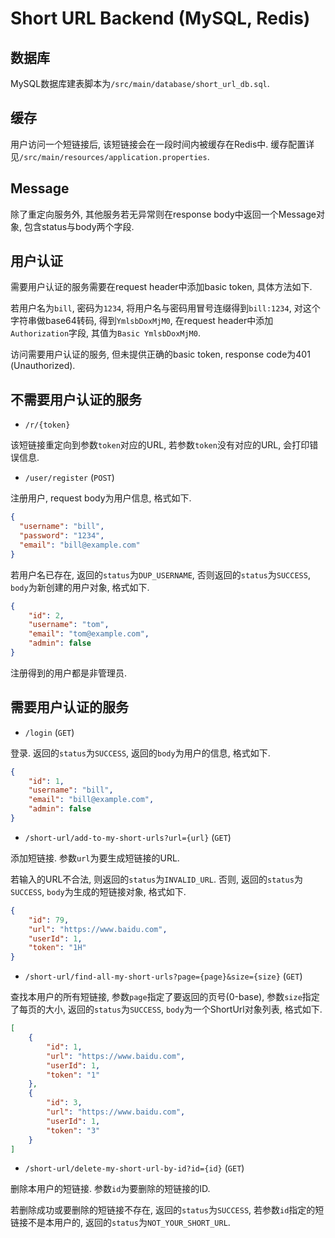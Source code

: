 # Short URL Backend (MySQL, Redis)

## 数据库

MySQL数据库建表脚本为`/src/main/database/short_url_db.sql`.

## 缓存

用户访问一个短链接后, 该短链接会在一段时间内被缓存在Redis中.
缓存配置详见`/src/main/resources/application.properties`.

## Message

除了重定向服务外, 其他服务若无异常则在response body中返回一个Message对象, 包含status与body两个字段.

## 用户认证

需要用户认证的服务需要在request header中添加basic token, 具体方法如下.

若用户名为`bill`, 密码为`1234`, 将用户名与密码用冒号连缀得到`bill:1234`, 对这个字符串做base64转码,
得到`YmlsbDoxMjM0`, 在request header中添加`Authorization`字段, 其值为`Basic YmlsbDoxMjM0`.

访问需要用户认证的服务, 但未提供正确的basic token, response code为401 (Unauthorized).

## 不需要用户认证的服务

* `/r/{token}`

该短链接重定向到参数`token`对应的URL, 若参数`token`没有对应的URL, 会打印错误信息.

* `/user/register` (`POST`)

注册用户, request body为用户信息, 格式如下.
```json
{
  "username": "bill",
  "password": "1234",
  "email": "bill@example.com"
}
```

若用户名已存在, 返回的`status`为`DUP_USERNAME`, 否则返回的`status`为`SUCCESS`,
`body`为新创建的用户对象, 格式如下.

```json
{
    "id": 2,
    "username": "tom",
    "email": "tom@example.com",
    "admin": false
}
```

注册得到的用户都是非管理员.

## 需要用户认证的服务

* `/login` (`GET`)

登录. 返回的`status`为`SUCCESS`, 返回的`body`为用户的信息, 格式如下.
```json
{
    "id": 1,
    "username": "bill",
    "email": "bill@example.com",
    "admin": false
}
```

* `/short-url/add-to-my-short-urls?url={url}` (`GET`)

添加短链接. 参数`url`为要生成短链接的URL.

若输入的URL不合法, 则返回的`status`为`INVALID_URL`. 否则, 返回的`status`为`SUCCESS`,
`body`为生成的短链接对象, 格式如下.
```json
{
    "id": 79,
    "url": "https://www.baidu.com",
    "userId": 1,
    "token": "1H"
}
```

* `/short-url/find-all-my-short-urls?page={page}&size={size}` (`GET`)

查找本用户的所有短链接, 参数`page`指定了要返回的页号(0-base), 参数`size`指定了每页的大小,
返回的`status`为`SUCCESS`, `body`为一个ShortUrl对象列表, 格式如下.

```json
[
    {
        "id": 1,
        "url": "https://www.baidu.com",
        "userId": 1,
        "token": "1"
    },
    {
        "id": 3,
        "url": "https://www.baidu.com",
        "userId": 1,
        "token": "3"
    }
]
```

* `/short-url/delete-my-short-url-by-id?id={id}` (`GET`)

删除本用户的短链接. 参数`id`为要删除的短链接的ID.

若删除成功或要删除的短链接不存在, 返回的`status`为`SUCCESS`, 若参数`id`指定的短链接不是本用户的,
返回的`status`为`NOT_YOUR_SHORT_URL`.
